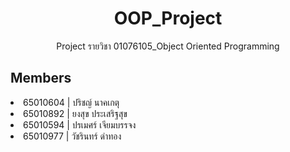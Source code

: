 <h1 align="center">OOP_Project</h1>
<p align="center">Project รายวิชา 01076105_Object Oriented Programming</p>

<h2>Members</h2>

<li>65010604 | ปริชญ์ นาคเกตุ</li>
<li>65010892 | ยงสุข ประเสริฐสุข</li>
<li>65010594 | ปรเมศร์ เจียมบรรจง</li>
<li>65010977 | วัชรินทร์ ดำทอง</li>
